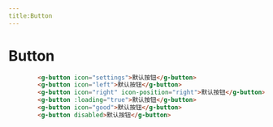```yaml
---
title:Button
---
```

# Button

<ClientOnly>
  <button-demo></button-demo>
</ClientOnly>


```html
        <g-button icon="settings">默认按钮</g-button>
        <g-button icon="left">默认按钮</g-button>
        <g-button icon="right" icon-position="right">默认按钮</g-button>
        <g-button :loading="true">默认按钮</g-button>
        <g-button icon="good">默认按钮</g-button>
        <g-button disabled>默认按钮</g-button>
```